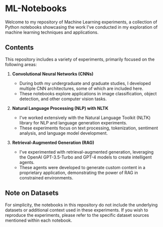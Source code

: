 # ML-Notebooks

Welcome to my repository of Machine Learning experiments, a collection of Python notebooks showcasing the work I've conducted in my exploration of machine learning techniques and applications.

## Contents

This repository includes a variety of experiments, primarily focused on the following areas:

1. **Convolutional Neural Networks (CNNs)**
   - During both my undergraduate and graduate studies, I developed multiple CNN architectures, some of which are included here.
   - These notebooks explore applications in image classification, object detection, and other computer vision tasks.

2. **Natural Language Processing (NLP) with NLTK**
   - I've worked extensively with the Natural Language Toolkit (NLTK) library for NLP and language generation experiments.
   - These experiments focus on text processing, tokenization, sentiment analysis, and language model development.

3. **Retrieval-Augmented Generation (RAG)**
   - I've experimented with retrieval-augmented generation, leveraging the OpenAI GPT-3.5-Turbo and GPT-4 models to create intelligent agents.
   - These agents were developed to generate custom content in a proprietary application, demonstrating the power of RAG in constrained environments.

## Note on Datasets

For simplicity, the notebooks in this repository do not include the underlying datasets or additional context used in these experiments. If you wish to reproduce the experiments, please refer to the specific dataset sources mentioned within each notebook.
